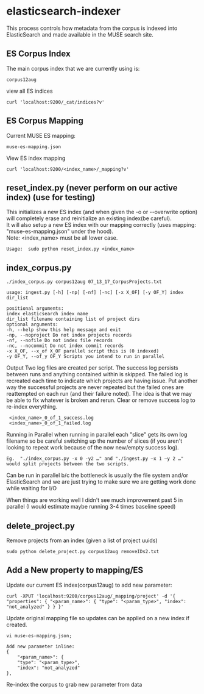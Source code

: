 elasticsearch-indexer
=====================
This process controls how metadata from the corpus is indexed into ElasticSearch and made available in the MUSE search site.

ES Corpus Index
---------------
The main corpus index that we are currently using is: 

	corpus12aug
	
view all ES indices

	curl 'localhost:9200/_cat/indices?v'


ES Corpus Mapping
-----------------
Current MUSE ES mapping:

	muse-es-mapping.json

View ES index mapping

	curl 'localhost:9200/<index_name>/_mapping?v'


reset_index.py   (never perform on our active index) (use for testing)
--------------
This initializes a new ES index (and when given the -o or --overwrite option) 
will completely erase and reinitialize an existing index(be careful).  
It will also setup a new ES index with our mapping correctly 
(uses mapping: "muse-es-mapping.json" under the hood).  
Note: <index_name> must be all lower case.

	Usage:  sudo python reset_index.py <index_name>

index_corpus.py
---------

	./index_corpus.py corpus12aug 07_13_17_CorpusProjects.txt
	
	usage: ingest.py [-h] [-np] [-nf] [-nc] [-x X_OF] [-y OF_Y] index dir_list

	positional arguments:
	index elasticsearch index name
	dir_list filename containing list of project dirs
	optional arguments:
	-h, --help show this help message and exit
	-np, --noproject Do not index projects records
	-nf, --nofile Do not index file records
	-nc, --nocommit Do not index commit records
	-x X_OF, --x_of X_OF parallel script this is (0 indexed)
	-y OF_Y, --of_y OF_Y Scripts you intend to run in parallel
	
Output
	Two log files are created per script. The success log persists between runs and anything contained within is skipped. The failed log is recreated each time to indicate which projects are having issue.  Put another way the successful projects are never repeated but the failed ones are reattempted on each run (and their failure noted).  The idea is that we may be able to fix whatever is broken and rerun.  Clear or remove success log to re-index everything.

	 <index_name>_0_of_1_success.log
	 <index_name>_0_of_1_failed.log

Running in Parallel
when running in parallel each "slice" gets its own log filename so be careful switching up the number of slices 
(if you aren't looking to repeat work because of the now new/empty success log).

	Eg.  "./index_corpus.py -x 0 -y2 …" and "./ingest.py –x 1 –y 2 …" would split projects between the two scripts.
	
Can be run in parallel b/c the bottleneck is usually the file system and/or ElasticSearch and 
we are just trying to make sure we are getting work done while waiting for I/O
 
When things are working well I didn't see much improvement past 5 in parallel (I would estimate maybe running 3-4 times baseline speed)


delete_project.py
------------------
Remove projects from an index (given a list of project uuids)

	sudo python delete_project.py corpus12aug removeIDs2.txt


Add a New property to mapping/ES
--------------------------------

Update our current ES index(corpus12aug) to add new parameter:

	curl -XPUT 'localhost:9200/corpus12aug/_mapping/project' -d '{ "properties": { "<param_name>": { "type": "<param_type>", "index": "not_analyzed" } } }'

Update original mapping file so updates can be applied on a new index if created.

	vi muse-es-mapping.json; 

	Add new parameter inline:
	{
		"<param_name>": {
		"type": "<param_type>",
		"index": "not_analyzed"
	},
	
Re-index the corpus to grab new parameter from data

